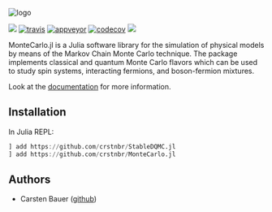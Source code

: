 ![logo](https://github.com/crstnbr/MonteCarlo.jl/blob/master/docs/src/assets/logo.png)

[![](https://img.shields.io/badge/docs-latest-blue.svg)](https://crstnbr.github.io/MonteCarlo.jl/latest)
[![travis][travis-img]](https://travis-ci.org/crstnbr/MonteCarlo.jl)
[![appveyor][appveyor-img]](https://ci.appveyor.com/project/crstnbr/montecarlo-jl/branch/master)
[![codecov][codecov-img]](http://codecov.io/github/crstnbr/MonteCarlo.jl?branch=master)
![](https://img.shields.io/badge/lifecycle-experimental-orange.svg)

[travis-img]: https://img.shields.io/travis/crstnbr/MonteCarlo.jl/master.svg?label=Linux+/+macOS
[appveyor-img]: https://img.shields.io/appveyor/ci/crstnbr/montecarlo-jl/master.svg?label=Windows
[codecov-img]: https://img.shields.io/codecov/c/github/crstnbr/MonteCarlo.jl/master.svg?label=codecov


MonteCarlo.jl is a Julia software library for the simulation of physical models by means of the Markov Chain Monte Carlo technique. The package implements classical and quantum Monte Carlo flavors which can be used to study spin systems, interacting fermions, and boson-fermion mixtures.

Look at the [documentation](https://crstnbr.github.io/MonteCarlo.jl/latest/) for more information.

## Installation

In Julia REPL:
```julia
] add https://github.com/crstnbr/StableDQMC.jl
] add https://github.com/crstnbr/MonteCarlo.jl
```

## Authors

* Carsten Bauer ([github](https://github.com/crstnbr))
